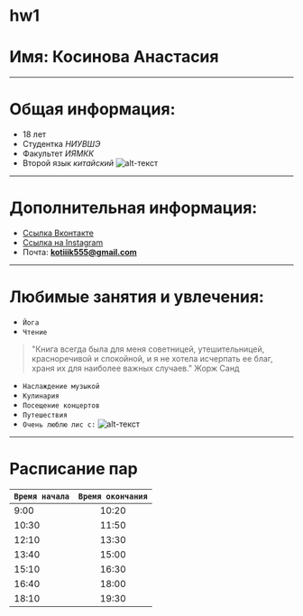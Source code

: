# hw1
# **Имя**: Косинова Анастасия
-----
# **Общая информация:**
  * 18 лет
  * Студентка *НИУВШЭ*
  * Факультет *ИЯМКК* 
  * Второй язык *китайский*
![alt-текст](https://www.be-in.ru/media/beingallery/uploads/staticcorestatic/2015/10/13/6754756436754.jpg "Текст заголовка логотипа 1")
-----
# **Дополнительная информация:**
  * [Ссылка Вконтакте](https://vk.com/nastuuushaa)
  * [Ссылка на Instagram](https://www.instagram.com/k.a.andreevna/)
  * Почта: **kotiiik555@gmail.com**
  -----
# **Любимые занятия и увлечения:**
  * `Йога`  
  * `Чтение`
  > "Книга всегда была для меня советницей, утешительницей, красноречивой и спокойной, и я не хотела исчерпать ее благ, 
  храня их для наиболее важных случаев." Жорж Санд
  * `Наслаждение музыкой`
  * `Кулинария`
  * `Посещение концертов`
  * `Путешествия`
  * `Очень люблю лис с:`
  ![alt-текст](http://www.om-saratov.ru/files/pages/53680/1507279108general_pages_06_october_2017_i53680_v_saratovskoi_oblasti_unich.jpg "Текст заголовка логотипа 1")
-----
# **Расписание пар**
| `Время начала`  | `Время окончания`         | 
| ------------- |:------------------:| 
|   9:00  |     10:20| 
| 10:30     | 11:50 |  
| 12:10  | 13:30      | 
|   13:40  |     15:00| 
| 15:10     | 16:30 |  
| 16:40  | 18:00      | 
| 18:10  | 19:30      | 
